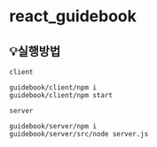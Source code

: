 # react_guidebook

## 💡실행방법

<code>client</code>

```
guidebook/client/npm i 
guidebook/client/npm start
```

<code>server</code>

```
guidebook/server/npm i
guidebook/server/src/node server.js
```